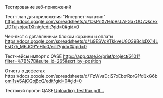 Тестирование веб-приложений

Тест-план для приложения "Интернет-магазин"
https://docs.google.com/spreadsheets/d/1OsPrlX7E6pBsLARGa7OO7QkcEx_IDTujvbjou1Xhnig/edit?gid=0#gid=0

Чек-лист с добавленным блоком корзины и оплаты
https://docs.google.com/spreadsheets/d/1u9ESVdKTkkveUGO39BcloDX14LEsG7h_M6JC9YeHlo0/edit?gid=0#gid=0

Тест-кейсы импорт с QASE
https://app.qase.io/print/project/G101?filter=%7B%7D&suite_id=265&sort_by=position

Отчеты о дефектах 
https://docs.google.com/spreadsheets/d/1FzWvaDcjS7xEbptRprG1fdQxG6bomi1sASAjCQojBcQ/edit?gid=0#gid=0

Тестовый прогон QASE
[Uploading TestRun.pdf…]()

